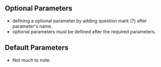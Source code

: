 ## Optional Parameters

- defining a optional parameter by adding question mark (?) after parameter's name.
- optional parameters must be defined after the required parameters.

## Default Parameters

- Not much to note.

